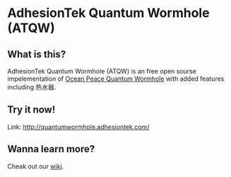 # AdhesionTek Quantum Wormhole (ATQW)
## What is this?
AdhesionTek Quantum Wormhole (ATQW) is an free open sourse impelementation of [Ocean Peace Quantum Wormhole](https://en.oceanpeace.com.cn/static/product-detail.html) with added features including 热水器.

## Try it now!
Link: http://quantumwormhole.adhesiontek.com/

## Wanna learn more?
Cheak out our [wiki](https://github.com/AdhesionTek/Quantum-Wormhole/wiki).
